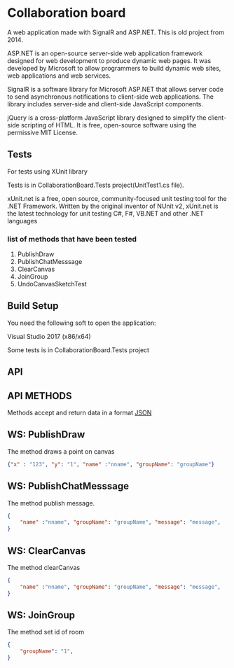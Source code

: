 # Collaboration board

A web application made with SignalR and ASP.NET. This is old project from 2014.

ASP.NET is an open-source server-side web application framework designed for web development to produce dynamic web pages. It was developed by Microsoft to allow programmers to build dynamic web sites, web applications and web services.

SignalR is a software library for Microsoft ASP.NET that allows server code to send asynchronous notifications to client-side web applications. The library includes server-side and client-side JavaScript components.

jQuery is a cross-platform JavaScript library designed to simplify the client-side scripting of HTML. It is free, open-source software using the permissive MIT License.

## Tests

For tests using XUnit library

Tests is in CollaborationBoard.Tests project(UnitTest1.cs file).

xUnit.net is a free, open source, community-focused unit testing tool for the .NET Framework. Written by the original inventor of NUnit v2, xUnit.net is the latest technology for unit testing C#, F#, VB.NET and other .NET languages

### list of methods that have been tested

1. PublishDraw
2. PublishChatMesssage
3. ClearCanvas
4. JoinGroup
5. UndoCanvasSketchTest

## Build Setup
You need the following soft to open the application:

Visual Studio 2017 (x86/x64)

Some tests is in CollaborationBoard.Tests project

## API

## API METHODS

Methods accept and return data in a format [JSON](https://developer.mozilla.org/ru/docs/Web/JavaScript/Reference/Global_Objects/JSON)

## WS: PublishDraw
The method draws a point on canvas

```json 
{"x" : "123", "y": "1", "name" :"nname", "groupName": "groupName"}
```

## WS: PublishChatMesssage
The method publish message.

```json 
{
    "name" :"nname", "groupName": "groupName", "message": "message",
}
```

## WS: ClearCanvas
The method clearCanvas

```json 
{
    "name" :"nname", "groupName": "groupName", "message": "message",
}
```

## WS: JoinGroup

The method set id of room

```json 
{
    "groupName": "1",
}
```
